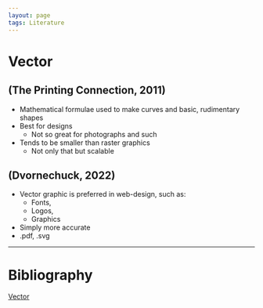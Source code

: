 ```yaml
---
layout: page
tags: Literature 
---
```


# Vector

## (The Printing Connection, 2011)

- Mathematical formulae used to make curves and basic, rudimentary shapes
- Best for designs
	- Not so great for photographs and such
- Tends to be smaller than raster graphics
	- Not only that but scalable

## (Dvornechuck, 2022)

- Vector graphic is preferred in web-design, such as:
	- Fonts,
	- Logos, 
	- Graphics
- Simply more accurate
- .pdf, .svg

---

# Bibliography

[Vector](../4%20Citation%20Notes/Vector.md)